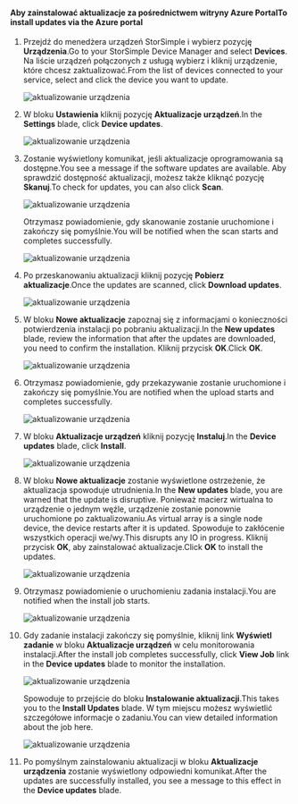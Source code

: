 <!--author=alkohli last changed: 01/18/17 -->

#### <a name="to-install-updates-via-the-azure-portal"></a><span data-ttu-id="6e267-101">Aby zainstalować aktualizacje za pośrednictwem witryny Azure Portal</span><span class="sxs-lookup"><span data-stu-id="6e267-101">To install updates via the Azure portal</span></span>

1. <span data-ttu-id="6e267-102">Przejdź do menedżera urządzeń StorSimple i wybierz pozycję **Urządzenia**.</span><span class="sxs-lookup"><span data-stu-id="6e267-102">Go to your StorSimple Device Manager and select **Devices**.</span></span> <span data-ttu-id="6e267-103">Na liście urządzeń połączonych z usługą wybierz i kliknij urządzenie, które chcesz zaktualizować.</span><span class="sxs-lookup"><span data-stu-id="6e267-103">From the list of devices connected to your service, select and click the device you want to update.</span></span> 

    ![aktualizowanie urządzenia](../includes/media/storsimple-virtual-array-install-update-via-portal-04/azupdate1m.png) 

2. <span data-ttu-id="6e267-105">W bloku **Ustawienia** kliknij pozycję **Aktualizacje urządzeń**.</span><span class="sxs-lookup"><span data-stu-id="6e267-105">In the **Settings** blade, click **Device updates**.</span></span> 

    ![aktualizowanie urządzenia](../includes/media/storsimple-virtual-array-install-update-via-portal-04/azupdate2m.png)  

3. <span data-ttu-id="6e267-107">Zostanie wyświetlony komunikat, jeśli aktualizacje oprogramowania są dostępne.</span><span class="sxs-lookup"><span data-stu-id="6e267-107">You see a message if the software updates are available.</span></span> <span data-ttu-id="6e267-108">Aby sprawdzić dostępność aktualizacji, możesz także kliknąć pozycję **Skanuj**.</span><span class="sxs-lookup"><span data-stu-id="6e267-108">To check for updates, you can also click **Scan**.</span></span>

    ![aktualizowanie urządzenia](../includes/media/storsimple-virtual-array-install-update-via-portal-04/azupdate3m1.png)

    <span data-ttu-id="6e267-110">Otrzymasz powiadomienie, gdy skanowanie zostanie uruchomione i zakończy się pomyślnie.</span><span class="sxs-lookup"><span data-stu-id="6e267-110">You will be notified when the scan starts and completes successfully.</span></span>

    ![aktualizowanie urządzenia](../includes/media/storsimple-virtual-array-install-update-via-portal-04/azupdate5m.png)

4. <span data-ttu-id="6e267-112">Po przeskanowaniu aktualizacji kliknij pozycję **Pobierz aktualizacje**.</span><span class="sxs-lookup"><span data-stu-id="6e267-112">Once the updates are scanned, click **Download updates**.</span></span> 

    ![aktualizowanie urządzenia](../includes/media/storsimple-virtual-array-install-update-via-portal-04/azupdate6m.png)

5. <span data-ttu-id="6e267-114">W bloku **Nowe aktualizacje** zapoznaj się z informacjami o konieczności potwierdzenia instalacji po pobraniu aktualizacji.</span><span class="sxs-lookup"><span data-stu-id="6e267-114">In the **New updates** blade, review the information that after the updates are downloaded, you need to confirm the installation.</span></span> <span data-ttu-id="6e267-115">Kliknij przycisk **OK**.</span><span class="sxs-lookup"><span data-stu-id="6e267-115">Click **OK**.</span></span>

    ![aktualizowanie urządzenia](../includes/media/storsimple-virtual-array-install-update-via-portal-04/azupdate7m.png)

6. <span data-ttu-id="6e267-117">Otrzymasz powiadomienie, gdy przekazywanie zostanie uruchomione i zakończy się pomyślnie.</span><span class="sxs-lookup"><span data-stu-id="6e267-117">You are notified when the upload starts and completes successfully.</span></span>

     ![aktualizowanie urządzenia](../includes/media/storsimple-virtual-array-install-update-via-portal-04/azupdate8m.png)

5. <span data-ttu-id="6e267-119">W bloku **Aktualizacje urządzeń** kliknij pozycję **Instaluj**.</span><span class="sxs-lookup"><span data-stu-id="6e267-119">In the **Device updates** blade, click **Install**.</span></span>

     ![aktualizowanie urządzenia](../includes/media/storsimple-virtual-array-install-update-via-portal-04/azupdate11m1.png)   

6. <span data-ttu-id="6e267-121">W bloku **Nowe aktualizacje** zostanie wyświetlone ostrzeżenie, że aktualizacja spowoduje utrudnienia.</span><span class="sxs-lookup"><span data-stu-id="6e267-121">In the **New updates** blade, you are warned that the update is disruptive.</span></span> <span data-ttu-id="6e267-122">Ponieważ macierz wirtualna to urządzenie o jednym węźle, urządzenie zostanie ponownie uruchomione po zaktualizowaniu.</span><span class="sxs-lookup"><span data-stu-id="6e267-122">As virtual array is a single node device, the device restarts after it is updated.</span></span> <span data-ttu-id="6e267-123">Spowoduje to zakłócenie wszystkich operacji we/wy.</span><span class="sxs-lookup"><span data-stu-id="6e267-123">This disrupts any IO in progress.</span></span> <span data-ttu-id="6e267-124">Kliknij przycisk **OK**, aby zainstalować aktualizacje.</span><span class="sxs-lookup"><span data-stu-id="6e267-124">Click **OK** to install the updates.</span></span> 

    ![aktualizowanie urządzenia](../includes/media/storsimple-virtual-array-install-update-via-portal-04/azupdate12m.png) 

7. <span data-ttu-id="6e267-126">Otrzymasz powiadomienie o uruchomieniu zadania instalacji.</span><span class="sxs-lookup"><span data-stu-id="6e267-126">You are notified when the install job starts.</span></span> 

    ![aktualizowanie urządzenia](../includes/media/storsimple-virtual-array-install-update-via-portal-04/azupdate13m.png)

8.  <span data-ttu-id="6e267-128">Gdy zadanie instalacji zakończy się pomyślnie, kliknij link **Wyświetl zadanie** w bloku **Aktualizacje urządzeń** w celu monitorowania instalacji.</span><span class="sxs-lookup"><span data-stu-id="6e267-128">After the install job completes successfully, click **View Job** link in the **Device updates** blade to monitor the installation.</span></span> 

    ![aktualizowanie urządzenia](../includes/media/storsimple-virtual-array-install-update-via-portal-04/azupdate15m1.png)

    <span data-ttu-id="6e267-130">Spowoduje to przejście do bloku **Instalowanie aktualizacji**.</span><span class="sxs-lookup"><span data-stu-id="6e267-130">This takes you to the **Install Updates** blade.</span></span> <span data-ttu-id="6e267-131">W tym miejscu możesz wyświetlić szczegółowe informacje o zadaniu.</span><span class="sxs-lookup"><span data-stu-id="6e267-131">You can view detailed information about the job here.</span></span>

    ![aktualizowanie urządzenia](../includes/media/storsimple-virtual-array-install-update-via-portal-04/azupdate16m1.png)

9. <span data-ttu-id="6e267-133">Po pomyślnym zainstalowaniu aktualizacji w bloku **Aktualizacje urządzenia** zostanie wyświetlony odpowiedni komunikat.</span><span class="sxs-lookup"><span data-stu-id="6e267-133">After the updates are successfully installed, you see a message to this effect in the **Device updates** blade.</span></span> 